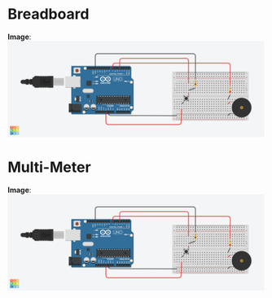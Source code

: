 # Breadboard

**Image**:
![Exp4](https://github.com/akhilesh0421/BEEE_CU19/blob/master/png/Door%20Bell.png?raw=true)


# Multi-Meter

**Image**:
![Exp4](https://github.com/akhilesh0421/BEEE_CU19/blob/master/png/Door%20Bell.png?raw=true)
